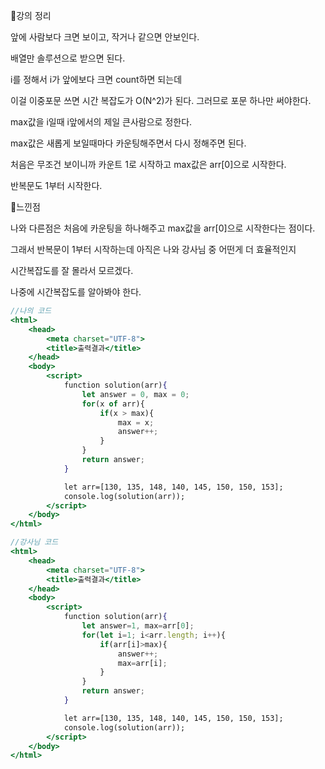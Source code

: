 📌강의 정리

앞에 사람보다 크면 보이고, 작거나 같으면 안보인다.

배열만 솔루션으로 받으면 된다.

i를 정해서 i가 앞에보다 크면 count하면 되는데 

이걸 이중포문 쓰면 시간 복잡도가 O(N^2)가 된다. 그러므로 포문 하나만 써야한다.

max값을 i일때 i앞에서의 제일 큰사람으로 정한다.

max값은 새롭게 보일때마다 카운팅해주면서 다시 정해주면 된다.

처음은 무조건 보이니까 카운트 1로 시작하고 max값은 arr[0]으로 시작한다.

반복문도 1부터 시작한다.

📌느낀점

나와 다른점은 처음에 카운팅을 하나해주고 max값을 arr[0]으로 시작한다는 점이다.

그래서 반복문이 1부터 시작하는데 아직은 나와 강사님 중 어떤게 더 효율적인지 

시간복잡도를 잘 몰라서 모르겠다. 

나중에 시간복잡도를 알아봐야 한다.

```jsx
//나의 코드
<html>
    <head>
        <meta charset="UTF-8">
        <title>출력결과</title>
    </head>
    <body>
        <script>
            function solution(arr){         
                let answer = 0, max = 0;
                for(x of arr){
                    if(x > max){
                        max = x;
                        answer++;
                    }
                }
                return answer;
            }

            let arr=[130, 135, 148, 140, 145, 150, 150, 153];
            console.log(solution(arr));
        </script>
    </body>
</html>
```

```jsx
//강사님 코드
<html>
    <head>
        <meta charset="UTF-8">
        <title>출력결과</title>
    </head>
    <body>
        <script>
            function solution(arr){         
                let answer=1, max=arr[0];
                for(let i=1; i<arr.length; i++){
                    if(arr[i]>max){
                        answer++;
                        max=arr[i];
                    }
                }
                return answer;
            }

            let arr=[130, 135, 148, 140, 145, 150, 150, 153];
            console.log(solution(arr));
        </script>
    </body>
</html>
```
